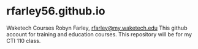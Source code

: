 # rfarley56.github.io
Waketech Courses
Robyn Farley, rfarley@my.waketech.edu
This github account for training and education courses.
This repository will be for my CTI 110 class.
